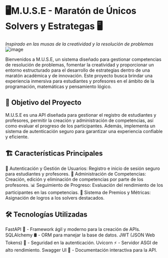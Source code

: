 # 🖥️M.U.S.E - Maratón de Únicos Solvers y Estrategas 🖥️
_Inspirado en las musas de la creatividad y la resolución de problemas_
![image](https://github.com/user-attachments/assets/141f4f02-7a04-4a8e-86f8-c7fae60a91d0)

Bienvenidos a M.U.S.E, un sistema diseñado para gestionar competencias de resolución de problemas, fomentar la creatividad y proporcionar un entorno estructurado para el desarrollo de estrategias dentro de una maratón académica y de innovación. Este proyecto busca brindar una experiencia inmersiva para estudiantes y profesores en el ámbito de la programación, matemáticas y pensamiento lógico.

## 🎯 Objetivo del Proyecto
M.U.S.E es una API diseñada para gestionar el registro de estudiantes y profesores, permitir la creación y administración de competencias, así como evaluar el progreso de los participantes. Además, implementa un sistema de autenticación seguro para garantizar una experiencia confiable y eficiente.

## 🏗️ Características Principales
🔐 Autenticación y Gestión de Usuarios: Registro e inicio de sesión seguro para estudiantes y profesores.
🏅 Administración de Competencias: Creación, edición y eliminación de competencias por parte de los profesores.
📊 Seguimiento de Progreso: Evaluación del rendimiento de los participantes en las competencias.
🎯 Sistema de Premios y Métricas: Asignación de logros a los solvers destacados.

## 🛠️ Tecnologías Utilizadas
FastAPI 🚀 - Framework ágil y moderno para la creación de APIs.
SQLAlchemy 🛢️ - ORM para manejar la base de datos.
JWT (JSON Web Tokens) 🔑 - Seguridad en la autenticación.
Uvicorn ⚡ - Servidor ASGI de alto rendimiento.
Swagger UI 📖 - Documentación interactiva para la API.



